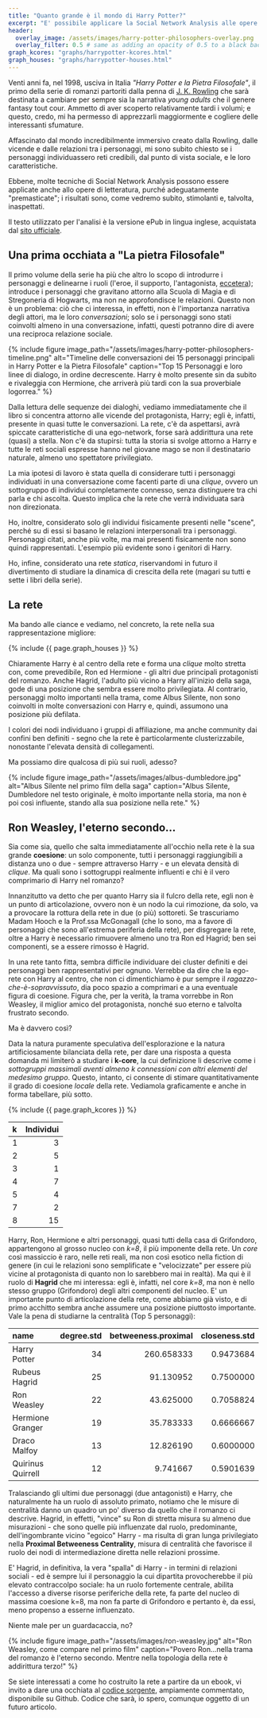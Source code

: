 ```yaml
---
title: "Quanto grande è il mondo di Harry Potter?"
excerpt: "E' possibile applicare la Social Network Analysis alle opere di fantasia? In questo esercizio di analisi che coinvolge il famoso mago dalla cicatrice a saetta cerchiamo di dare una risposta alla domanda: qualcosa di interessante ne verrà sicuramente fuori."
header:
  overlay_image: /assets/images/harry-potter-philosophers-overlay.png
  overlay_filter: 0.5 # same as adding an opacity of 0.5 to a black background
graph_kcores: "graphs/harrypotter-kcores.html"
graph_houses: "graphs/harrypotter-houses.html"
---
```


Venti anni fa, nel 1998, usciva in Italia _"Harry Potter e la Pietra Filosofale"_, il primo della serie di romanzi partoriti dalla penna di [J. K. Rowling](https://www.jkrowling.com/) che sarà destinata a cambiare per sempre sia la narrativa _young adults_ che il genere fantasy tout cour. Ammetto di aver scoperto relativamente tardi i volumi; e questo, credo, mi ha permesso di apprezzarli maggiormente e cogliere delle interessanti sfumature.

Affascinato dal mondo incredibilmente immersivo creato dalla Rowling, dalle vicende e dalle relazioni tra i personaggi, mi sono subito chiesto se i personaggi individuassero reti credibili, dal punto di vista sociale, e le loro caratteristiche.

Ebbene, molte tecniche di Social Network Analysis possono essere applicate anche allo opere di letteratura, purché adeguatamente "premasticate"; i risultati sono, come vedremo subito, stimolanti e, talvolta, inaspettati.

Il testo  utilizzato per l'analisi è la versione ePub in lingua inglese, acquistata dal [sito ufficiale](https://www.pottermore.com/).

## Una prima occhiata a "La pietra Filosofale"

Il primo volume della serie ha più che altro lo scopo di introdurre i personaggi e delinearne i ruoli (l'eroe, il supporto, l'antagonista, [eccetera](https://it.wikipedia.org/wiki/Narratologia)); introduce i personaggi che gravitano attorno alla Scuola di Magia e di Stregoneria di Hogwarts, ma non ne approfondisce le relazioni. Questo non è un problema: ciò che ci interessa, in effetti, non è l'importanza narrativa degli attori, ma le loro _conversazioni_; solo se i personaggi sono stati coinvolti almeno in una conversazione, infatti, questi potranno dire di avere una reciproca relazione sociale.

{% include figure image_path="/assets/images/harry-potter-philosophers-timeline.png" alt="Timeline delle conversazioni dei 15 personaggi principali in Harry Potter e la Pietra Filosofale" caption="Top 15 Personaggi e loro linee di dialogo, in ordine decrescente. Harry è molto presente sin da subito e rivaleggia con Hermione, che arriverà più tardi con la sua proverbiale logorrea." %}

Dalla lettura delle sequenze dei dialoghi, vediamo immediatamente che il libro si concentra attorno alle vicende del protagonista, Harry; egli è, infatti, presente in quasi tutte le conversazioni. La rete, c'è da aspettarsi, avrà spiccate caratteristiche di una ego-network, forse sarà addirittura una rete (quasi) a stella. Non c'è da stupirsi: tutta la storia si svolge attorno a Harry e tutte le reti sociali espresse hanno nel giovane mago se non il destinatario naturale, almeno uno spettatore privilegiato.

La mia ipotesi di lavoro è stata quella di considerare tutti i personaggi individuati in una conversazione come facenti parte di una _clique_, ovvero un sottogruppo di individui completamente connesso, senza distinguere tra chi parla e chi ascolta. Questo implica che la rete che verrà individuata sarà non direzionata.

Ho, inoltre, considerato solo gli individui fisicamente presenti nelle "scene", perché su di essi si basano le relazioni interpersonali tra i personaggi. Personaggi citati, anche più volte, ma mai presenti fisicamente non sono quindi rappresentati. L'esempio più evidente sono i genitori di Harry.

Ho, infine, considerato una rete _statica_, riservandomi in futuro il divertimento di studiare la dinamica di crescita della rete (magari su tutti e sette i libri della serie).

## La rete

Ma bando alle ciance e vediamo, nel concreto, la rete nella sua rappresentazione migliore:

{% include {{ page.graph_houses }} %}

Chiaramente Harry è al centro della rete e forma una _clique_ molto stretta con, come prevedibile, Ron ed Hermione - gli altri due principali protagonisti del romanzo. Anche Hagrid, l'adulto più vicino a Harry all'inizio della saga, gode di una posizione che sembra essere molto privilegiata. Al contrario, personaggi molto importanti nella trama, come Albus Silente, non sono coinvolti in molte conversazioni con Harry e, quindi, assumono una posizione più defilata.

I colori dei nodi individuano i gruppi di affiliazione, ma anche community dai confini ben definiti - segno che la rete è particolarmente clusterizzabile, nonostante l'elevata densità di collegamenti.

Ma possiamo dire qualcosa di più sui ruoli, adesso?

{% include figure image_path="/assets/images/albus-dumbledore.jpg" alt="Albus Silente nel primo film della saga" caption="Albus Silente, Dumbledore nel testo originale, è molto importante nella storia, ma non è poi così influente, stando alla sua posizione nella rete." %}

## Ron Weasley, l'eterno secondo...

Sia come sia, quello che salta immediatamente all'occhio nella rete è la sua grande __coesione__: un solo componente, tutti i personaggi raggiungibili a distanza uno o due - sempre attraverso Harry - e un elevata densità di _clique_. Ma quali sono i sottogruppi realmente influenti e chi è il vero comprimario di Harry nel romanzo?

Innanzitutto va detto che per quanto Harry sia il fulcro della rete, egli non è un punto di articolazione, ovvero non è un nodo la cui rimozione, da solo, va a provocare la rottura della rete in due (o più) sottoreti.
Se trascuriamo Madam Hooch e la Prof.ssa McGonagall (che lo sono, ma a favore di personaggi che sono all'estrema periferia della rete), per disgregare la rete, oltre a Harry è necessario rimuovere almeno uno tra Ron ed Hagrid; ben sei componenti, se a essere rimosso è Hagrid.

In una rete tanto fitta, sembra difficile individuare dei cluster definiti e dei personaggi ben rappresentativi per ognuno. Verrebbe da dire che la ego-rete con Harry al centro, che non ci dimentichiamo è pur sempre il _ragazzo-che-è-sopravvissuto_, dia poco spazio a comprimari e a una eventuale figura di coesione. Figura che, per la verità, la trama vorrebbe in Ron Weasley, il miglior amico del protagonista, nonché suo eterno e talvolta frustrato secondo.

Ma è davvero così?

Data la natura puramente speculativa dell'esplorazione e la natura artificiosamente bilanciata della rete, per dare una risposta a questa domanda mi limiterò a studiare i __k-core__, la cui definizione li descrive come i _sottogruppi massimali aventi almeno k connessioni con altri elementi del medesimo gruppo_. Questo, intanto, ci consente di stimare quantitativamente il grado di coesione _locale_ della rete. Vediamola graficamente e anche in forma tabellare, più sotto.

{% include {{ page.graph_kcores }} %}

|k   | Individui|
|:---|---------:|
|1   |         3|
|2   |         5|
|3   |         1|
|4   |         7|
|5   |         4|
|7   |         2|
|8   |        15|

Harry, Ron, Hermione e altri personaggi, quasi tutti della casa di Grifondoro, appartengono al grosso nucleo con _k=8_, il più imponente della rete. Un _core_ così massiccio è raro, nelle reti reali, ma non così esotico nella fiction di genere (in cui le relazioni sono semplificate e "velocizzate" per essere più vicine al protagonista di quanto non lo sarebbero mai in realtà).
Ma qui è il ruolo di __Hagrid__ che mi interessa: egli è, infatti, nel core _k=8_, ma non è nello stesso gruppo (Grifondoro) degli altri componenti del nucleo. E' un importante punto di articolazione della rete, come abbiamo già visto, e di primo acchitto sembra anche assumere una posizione piuttosto importante. Vale la pena di studiarne la centralità (Top 5 personaggi):

|name              | degree.std| betweeness.proximal| closeness.std|
|:-----------------|----------:|-------------------:|-------------:|
|Harry Potter      |         34|          260.658333|     0.9473684|
|Rubeus Hagrid     |         25|           91.130952|     0.7500000|
|Ron Weasley       |         22|           43.625000|     0.7058824|
|Hermione Granger  |         19|           35.783333|     0.6666667|
|Draco Malfoy      |         13|           12.826190|     0.6000000|
|Quirinus Quirrell |         12|            9.741667|     0.5901639|

Tralasciando gli ultimi due personaggi (due antagonisti) e Harry, che naturalmente ha un ruolo di assoluto primato, notiamo che le misure di centralità danno un quadro un po' diverso da quello che il romanzo ci descrive. Hagrid, in effetti, "vince" su Ron di stretta misura su almeno due misurazioni - che sono quelle più influenzate dal ruolo, predominante, dell'ingombrante vicino "egoico" Harry - ma risulta di gran lunga privilegiato nella __Proximal Betweeness Centrality__, misura di centralità che favorisce il ruolo dei nodi di intermediazione diretta nelle relazioni prossime.

E' Hagrid, in definitiva, la vera "spalla" di Harry - in termini di relazioni sociali - ed è sempre lui il personaggio la cui dipartita provocherebbe il più elevato contraccolpo sociale: ha un ruolo fortemente centrale, abilita l'accesso a diverse risorse periferiche della rete, fa parte del nucleo di massima coesione k=8, ma non fa parte di Grifondoro e pertanto è, da essi, meno propenso a esserne influenzato.

Niente male per un guardacaccia, no?

{% include figure image_path="/assets/images/ron-weasley.jpg" alt="Ron Weasley, come compare nel primo film" caption="Povero Ron...nella trama del romanzo è l'eterno secondo. Mentre nella topologia della rete è addirittura terzo!" %}

Se siete interessati a come ho costruito la rete a partire da un ebook, vi invito a dare una occhiata al [codice sorgente](https://github.com/theclue/tableau-showcase/tree/master/data-raw/harry.potter.sna), ampiamente commentato, disponibile su Github. Codice che sarà, io spero, comunque oggetto di un futuro articolo.

